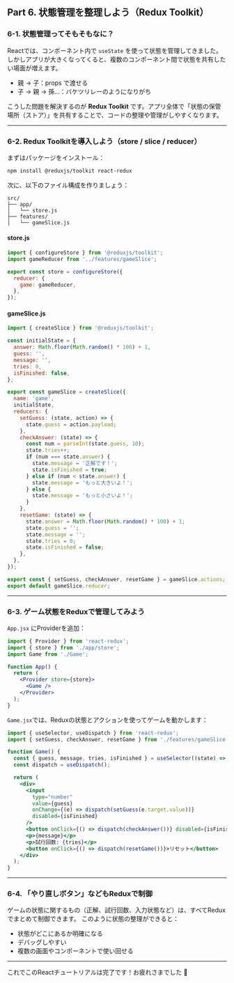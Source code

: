 ## Part 6. 状態管理を整理しよう（Redux Toolkit）

### 6-1. 状態管理ってそもそもなに？

Reactでは、コンポーネント内で `useState` を使って状態を管理してきました。しかしアプリが大きくなってくると、複数のコンポーネント間で状態を共有したい場面が増えます。

- 親 → 子：props で渡せる
- 子 → 親 → 孫…：バケツリレーのようになりがち

こうした問題を解決するのが **Redux Toolkit** です。アプリ全体で「状態の保管場所（ストア）」を共有することで、コードの整理や管理がしやすくなります。

---

### 6-2. Redux Toolkitを導入しよう（store / slice / reducer）

まずはパッケージをインストール：

```bash
npm install @reduxjs/toolkit react-redux
```

次に、以下のファイル構成を作りましょう：

```
src/
├── app/
│   └── store.js
├── features/
│   └── gameSlice.js
```

#### store.js

```js
import { configureStore } from '@reduxjs/toolkit';
import gameReducer from '../features/gameSlice';

export const store = configureStore({
  reducer: {
    game: gameReducer,
  },
});
```

#### gameSlice.js

```js
import { createSlice } from '@reduxjs/toolkit';

const initialState = {
  answer: Math.floor(Math.random() * 100) + 1,
  guess: '',
  message: '',
  tries: 0,
  isFinished: false,
};

export const gameSlice = createSlice({
  name: 'game',
  initialState,
  reducers: {
    setGuess: (state, action) => {
      state.guess = action.payload;
    },
    checkAnswer: (state) => {
      const num = parseInt(state.guess, 10);
      state.tries++;
      if (num === state.answer) {
        state.message = '正解です！';
        state.isFinished = true;
      } else if (num < state.answer) {
        state.message = 'もっと大きいよ！';
      } else {
        state.message = 'もっと小さいよ！';
      }
    },
    resetGame: (state) => {
      state.answer = Math.floor(Math.random() * 100) + 1;
      state.guess = '';
      state.message = '';
      state.tries = 0;
      state.isFinished = false;
    },
  },
});

export const { setGuess, checkAnswer, resetGame } = gameSlice.actions;
export default gameSlice.reducer;
```

---

### 6-3. ゲーム状態をReduxで管理してみよう

`App.jsx` にProviderを追加：

```jsx
import { Provider } from 'react-redux';
import { store } from './app/store';
import Game from './Game';

function App() {
  return (
    <Provider store={store}>
      <Game />
    </Provider>
  );
}
```

`Game.jsx`では、Reduxの状態とアクションを使ってゲームを動かします：

```jsx
import { useSelector, useDispatch } from 'react-redux';
import { setGuess, checkAnswer, resetGame } from './features/gameSlice';

function Game() {
  const { guess, message, tries, isFinished } = useSelector((state) => state.game);
  const dispatch = useDispatch();

  return (
    <div>
      <input
        type="number"
        value={guess}
        onChange={(e) => dispatch(setGuess(e.target.value))}
        disabled={isFinished}
      />
      <button onClick={() => dispatch(checkAnswer())} disabled={isFinished}>判定！</button>
      <p>{message}</p>
      <p>試行回数: {tries}</p>
      <button onClick={() => dispatch(resetGame())}>リセット</button>
    </div>
  );
}
```

---

### 6-4. 「やり直しボタン」などもReduxで制御

ゲームの状態に関するもの（正解、試行回数、入力状態など）は、すべてReduxでまとめて制御できます。 このように状態の整理ができると：

- 状態がどこにあるか明確になる
- デバッグしやすい
- 複数の画面やコンポーネントで使い回せる

---

これでこのReactチュートリアルは完了です！お疲れさまでした 🎉

